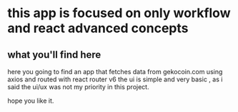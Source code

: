 # this app is focused on only workflow and react advanced concepts


## what you'll find here

here you going to find an app that fetches data from gekocoin.com using axios
and routed with react router v6 the ui is simple and very basic , as i said the ui/ux was not my
priority in this project.

hope you like it.
